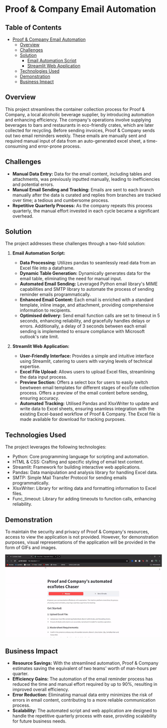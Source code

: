 # Proof & Company Email Automation

## Table of Contents

- [Proof & Company Email Automation](#proof--company-email-automation)
  - [Overview](#overview)
  - [Challenges](#challenges)
  - [Solution](#solution)
    - [Email Automation Script](#email-automation-script)
    - [Streamlit Web Application](#streamlit-web-application)
  - [Technologies Used](#technologies-used)
  - [Demonstration](#demonstration)
  - [Business Impact](#business-impact)

## Overview

This project streamlines the container collection process for Proof & Company, a local alcoholic beverage supplier, by introducing automation and enhancing efficiency. The company's operations involve supplying beverages to bars and restaurants in eco-friendly crates, which are later collected for recycling. Before sending invoices, Proof & Company sends out two email reminders weekly. These emails are manually sent and required manual input of data from an auto-generated excel sheet, a time-consuming and error-prone process.

## Challenges

- **Manual Data Entry:** Data for the email content, including tables and attachments, was previously inputted manually, leading to inefficiencies and potential errors.
- **Manual Email Sending and Tracking:** Emails are sent to each branch manually after the data is curated and replies from branches are tracked over time; a tedious and cumbersome process.
- **Repetitive Quarterly Process:** As the company repeats this process quarterly, the manual effort invested in each cycle became a significant overhead.

## Solution

The project addresses these challenges through a two-fold solution:

1. **Email Automation Script:**
   - **Data Processing:** Utilizes pandas to seamlessly read data from an Excel file into a dataframe.
   - **Dynamic Table Generation:** Dynamically generates data for the email table, eliminating the need for manual input.
   - **Automated Email Sending:** Leveraged Python email library's MIME capabilities and SMTP library to automate the process of sending reminder emails programmatically.
   - **Enhanced Email Content:** Each email is enriched with a standard template, inline image, and attachment, providing comprehensive information to recipients.
   - **Optimised delivery:** Send email function calls are set to timeout in 5 seconds, enhancing reliability, and gracefully handles delays or errors. Additionally, a delay of 3 seconds between each email sending is implemented to ensure compliance with Microsoft outlook's rate limit.
    
2. **Streamlit Web Application:**
   - **User-Friendly Interface:** Provides a simple and intuitive interface using Streamlit, catering to users with varying levels of technical expertise.
   - **Excel File Upload:** Allows users to upload Excel files, streamlining the data input process.
   - **Preview Section:** Offers a select box for users to easily switch bewtween email templates for different stages of ecoTote collection process. Offers a preview of the email content before sending, ensuring accuracy.
   - **Automated Tracking:** Utilised Pandas and XlsxWriter to update and write data to Excel sheets, ensuring seamless integration with the existing Excel-based workflow of Proof & Company. The Excel file is made available for download for tracking purposes.

## Technologies Used

The project leverages the following technologies:

- Python: Core programming language for scripting and automation.
- HTML & CSS: Crafting and specific styling of email text content.
- Streamlit: Framework for building interactive web applications.
- Pandas: Data manipulation and analysis library for handling Excel data.
- SMTP: Simple Mail Transfer Protocol for sending emails programmatically.
- XlsxWriter: Library for writing data and formatting information to Excel files.
- Func_timeout: Library for adding timeouts to function calls, enhancing reliability.

## Demonstration

To maintain the security and privacy of Proof & Company's resources, access to view the application is not provided. However, for demonstration purposes, visual representations of the application will be provided in the form of GIFs and images.

![interface](demo/interface.gif)


## Business Impact

- **Resource Savings:** With the streamlined automation, Proof & Company estimates saving the equivalent of two teams' worth of man-hours per quarter.
- **Efficiency Gains:** The automation of the email reminder process has reduced the time and manual effort required by up to 90%, resulting in improved overall efficiency.
- **Error Reduction:** Eliminating manual data entry minimizes the risk of errors in email content, contributing to a more reliable communication process.
- **Scalability:** The automated script and web application are designed to handle the repetitive quarterly process with ease, providing scalability for future business needs.

